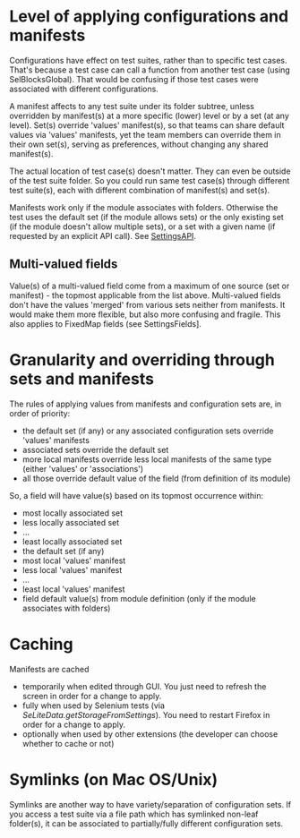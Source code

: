 
# Level of applying configurations and manifests #
Configurations have effect on test suites, rather than to specific test cases. That's because a test case can call a function from another test case (using SelBlocksGlobal). That would be confusing if those test cases were associated with different configurations.

A manifest affects to any test suite under its folder subtree, unless overridden by manifest(s) at a more specific (lower) level or by a set (at any level). Set(s) override 'values' manifest(s), so that teams can share default values via 'values' manifests, yet the team members can override them in their own set(s), serving as preferences, without changing any shared manifest(s).

The actual location of test case(s) doesn't matter. They can even be outside of the test suite folder. So you could run same test case(s) through different test suite(s), each with different combination of manifest(s) and set(s).

Manifests work only if the module associates with folders. Otherwise the test uses the default set (if the module allows sets) or the only existing set (if the module doesn't allow multiple sets), or a set with a given name (if requested by an explicit API call). See [SettingsAPI](SettingsApi.md).

## Multi-valued fields ##
Value(s) of a multi-valued field come from a maximum of one source (set or manifest) - the topmost applicable from the list above. Multi-valued fields don't have the values 'merged' from various sets neither from manifests. It would make them more flexible, but also more confusing and fragile. This also applies to FixedMap fields (see SettingsFields].

# Granularity and overriding through sets and manifests #
The rules of applying values from manifests and configuration sets are, in order of priority:
  * the default set (if any) or any associated configuration sets override 'values' manifests
  * associated sets override the default set
  * more local manifests override less local manifests of the same type (either 'values' or 'associations')
  * all those override default value of the field (from definition of its module)

So, a field will have value(s) based on its topmost occurrence within:
  * most locally associated set
  * less locally associated set
  * ...
  * least locally associated set
  * the default set (if any)
  * most local 'values' manifest
  * less local 'values' manifest
  * ...
  * least local 'values' manifest
  * field default value(s) from module definition (only if the module associates with folders)
> > <a href='Hidden comment: TODO Check "(only if the module associates with folders)"'></a>

# Caching #
Manifests are cached
  * temporarily when edited through GUI. You just need to refresh the screen in order for a change to apply.
  * fully when used by Selenium tests (via _SeLiteData.getStorageFromSettings_). You need to restart Firefox in order for a change to apply.
  * optionally when used by other extensions (the developer can choose whether to cache or not)

# Symlinks (on Mac OS/Unix) #
Symlinks are another way to have variety/separation of configuration sets. If you access a test suite via a file path which has symlinked non-leaf folder(s), it can be  associated to partially/fully different configuration sets.

<a href='Hidden comment: Comment: TODO Test how Selenium IDE treats a test suite loaded via a path that depends on symlinks - does it use the provided path, or does it resolved it first? If it resolves the path first, then change this paragraph.'></a>